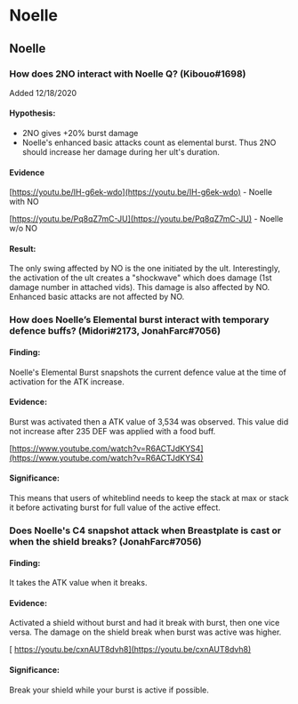 # Noelle

## Noelle

### How does 2NO interact with Noelle Q? \(Kibouo\#1698\)

Added 12/18/2020

#### Hypothesis:

* 2NO gives +20% burst damage
* Noelle's enhanced basic attacks count as elemental burst. Thus 2NO should increase her damage during her ult's duration.

#### Evidence

[https://youtu.be/IH-g6ek-wdo](https://youtu.be/IH-g6ek-wdo) - Noelle with NO

[https://youtu.be/Pq8qZ7mC-JU](https://youtu.be/Pq8qZ7mC-JU) - Noelle w/o NO

#### Result:

The only swing affected by NO is the one initiated by the ult. Interestingly, the activation of the ult creates a "shockwave" which does damage \(1st damage number in attached vids\). This damage is also affected by NO. Enhanced basic attacks are not affected by NO.

### How does Noelle’s Elemental burst interact with temporary defence buffs? \(Midori\#2173, JonahFarc\#7056\)

#### Finding:

Noelle's Elemental Burst snapshots the current defence value at the time of activation for the ATK increase.

#### Evidence:

Burst was activated then a ATK value of 3,534 was observed. This value did not increase after 235 DEF was applied with a food buff.[ ](https://www.youtube.com/watch?v=R6ACTJdKYS4)

[https://www.youtube.com/watch?v=R6ACTJdKYS4](https://www.youtube.com/watch?v=R6ACTJdKYS4)

#### Significance:

This means that users of whiteblind needs to keep the stack at max or stack it before activating burst for full value of the active effect.

### Does Noelle's C4 snapshot attack when Breastplate is cast or when the shield breaks? \(JonahFarc\#7056\)

#### Finding:

It takes the ATK value when it breaks.

#### Evidence:

Activated a shield without burst and had it break with burst, then one vice versa. The damage on the shield break when burst was active was higher.

[ https://youtu.be/cxnAUT8dvh8](https://youtu.be/cxnAUT8dvh8)

#### Significance:

Break your shield while your burst is active if possible.

